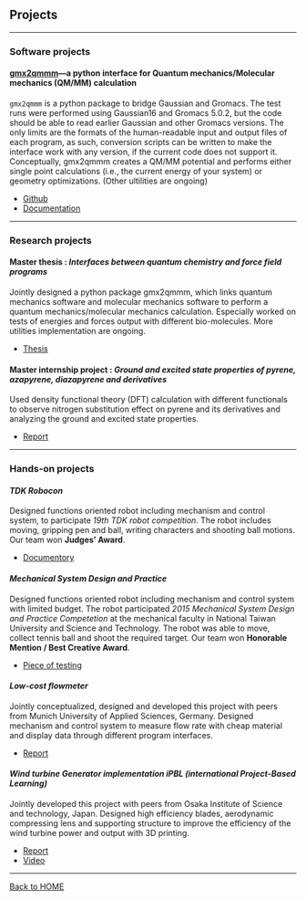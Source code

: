 ## Projects

---

### Software projects

#### [gmx2qmmm](https://github.com/gmx2qmmm/gmx2qmmm_portable)—a python interface for Quantum mechanics/Molecular mechanics (QM/MM) calculation

`gmx2qmmm` is a python package to bridge Gaussian and Gromacs. The test runs were performed using Gaussian16 and Gromacs 5.0.2, but the code should be able to read earlier Gaussian and other Gromacs versions. The only limits are the formats of the human-readable input and output files of each program, as such, conversion scripts can be written to make the interface work with any version, if the current code does not support it. Conceptually, gmx2qmmm creates a QM/MM potential and performs either single point calculations (i.e., the current energy of your system) or geometry optimizations. (Other ultilities are ongoing)

- [Github](https://github.com/gmx2qmmm/gmx2qmmm_portable)
- [Documentation](https://gmx2qmmm.github.io/gmx2qmmm_io/)

---

### Research projects


#### Master thesis : _Interfaces between quantum chemistry and force field programs_

Jointly designed a python package gmx2qmmm, which links quantum mechanics software and molecular mechanics software to perform a quantum mechanics/molecular mechanics calculation. Especially worked on tests of energies and forces output with different bio-molecules. More utilities implementation are ongoing.

- [Thesis](https://github.com/yuap94/yuap94/blob/gh-pages/pdf/Master_thesis.pdf)

#### Master internship project :  _Ground and excited state properties of pyrene, azapyrene, diazapyrene and derivatives_

Used density functional theory (DFT) calculation with different functionals to observe nitrogen substitution effect on pyrene and its derivatives and analyzing the ground and excited state properties.

- [Report](https://github.com/yuap94/yuap94/blob/gh-pages/pdf/Internship_neu.pdf)

---

### Hands-on projects


#### _TDK Robocon_ 

Designed functions oriented robot including mechanism and control system, to participate _19th TDK robot competition_. The robot includes moving, gripping pen and ball, writing characters and shooting ball motions. Our team won **Judges’ Award**.

- [Documentory](https://www.youtube.com/watch?v=H_iUjzjunIo)

#### _Mechanical System Design and Practice_

Designed functions oriented robot including mechanism and control system with limited budget. The robot participated _2015 Mechanical System Design and Practice Competetion_ at the mechanical faculty in National Taiwan University and Science and Technology. The robot was able to move, collect tennis ball and shoot the required target. Our team won **Honorable Mention / Best Creative Award**.

- [Piece of testing](https://www.youtube.com/watch?v=HQaD9iXR8X8&feature=youtu.be)


#### _Low-cost flowmeter_

Jointly conceptualized, designed and developed this project with peers from Munich University of Applied Sciences, Germany. Designed mechanism and control system to measure flow rate with cheap material and display data through different program interfaces.

- [Report](https://github.com/yuap94/yuap94/blob/gh-pages/pdf/Flow-Meter.pdf)

#### _Wind turbine Generator implementation iPBL (international Project-Based Learning)_

Jointly developed this project with peers from Osaka Institute of Science and technology, Japan. Designed high efficiency blades, aerodynamic compressing lens and supporting structure to improve the efficiency of the wind turbine power and output with 3D printing.

- [Report](https://github.com/yuap94/yuap94/blob/gh-pages/pdf/pbl.pdf)
- [Video](https://drive.google.com/file/d/0B-XOMB-MCBcmeFFSNEhBZzRjMlE/view?usp=sharing)

---

[Back to HOME](index)
